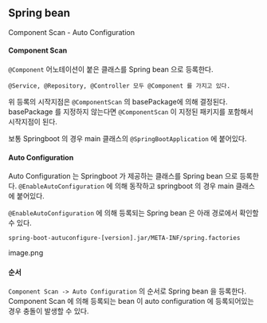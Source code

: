 ## Spring bean

Component Scan - Auto Configuration

#### Component Scan
`@Component` 어노테이션이 붙은 클래스를 Spring bean 으로 등록한다. 
```
@Service, @Repository, @Controller 모두 @Component 를 가지고 있다.
```

위 등록의 시작지점은 `@ComponentScan` 의 basePackage에 의해 결정된다.
basePackage 를 지정하지 않는다면 `@ComponentScan` 이 지정된 패키지를 포함해서 시작지점이 된다.

보통 Springboot 의 경우 main 클래스의 `@SpringBootApplication` 에 붙어있다.


#### Auto Configuration
Auto Configuration 는 Springboot 가 제공하는 클래스를 Spring bean 으로 등록한다.
`@EnableAutoConfiguration` 에 의해 동작하고 springboot 의 경우 main 클래스에 붙어있다.

`@EnableAutoConfiguration` 에 의해 등록되는 Spring bean 은 아래 경로에서 확인할 수 있다.
```
spring-boot-autuconfigure-[version].jar/META-INF/spring.factories
```
image.png


#### 순서
`Component Scan -> Auto Configuration` 의 순서로 Spring bean 을 등록한다.
Component Scan 에 의해 등록되는 bean 이 auto configuration 에 등록되어있는 경우 충돌이 발생할 수 있다.
